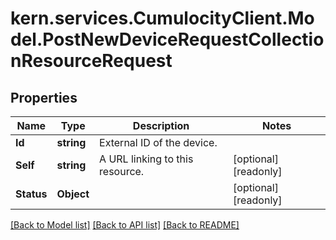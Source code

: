 
# kern.services.CumulocityClient.Model.PostNewDeviceRequestCollectionResourceRequest

## Properties

Name | Type | Description | Notes
------------ | ------------- | ------------- | -------------
**Id** | **string** | External ID of the device. | 
**Self** | **string** | A URL linking to this resource. | [optional] [readonly] 
**Status** | **Object** |  | [optional] [readonly] 

[[Back to Model list]](../README.md#documentation-for-models)
[[Back to API list]](../README.md#documentation-for-api-endpoints)
[[Back to README]](../README.md)

